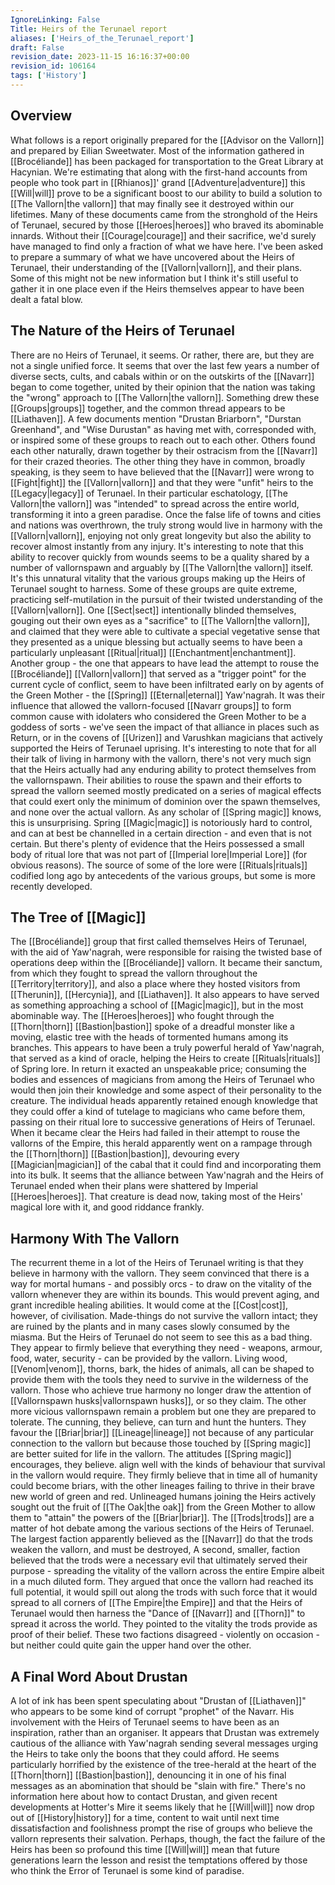 ```yaml
---
IgnoreLinking: False
Title: Heirs of the Terunael report
aliases: ['Heirs_of_the_Terunael_report']
draft: False
revision_date: 2023-11-15 16:16:37+00:00
revision_id: 106164
tags: ['History']
---
```


## Overview
What follows is a report originally prepared for the [[Advisor on the Vallorn]] and prepared by Eilian Sweetwater.
Most of the information gathered in [[Brocéliande]] has been packaged for transportation to the Great Library at Hacynian. We're estimating that along with the first-hand accounts from people who took part in [[Rhianos]]' grand [[Adventure|adventure]] this [[Will|will]] prove to be a significant boost to our ability to build a solution to [[The Vallorn|the vallorn]] that may finally see it destroyed within our lifetimes. Many of these documents came from the stronghold of the Heirs of Terunael, secured by those [[Heroes|heroes]] who braved its abominable innards. Without their [[Courage|courage]] and their sacrifice, we'd surely have managed to find only a fraction of what we have here. I've been asked to prepare a summary of what we have uncovered about the Heirs of Terunael, their understanding of the [[Vallorn|vallorn]], and their plans. Some of this might not be new information but I think it's still useful to gather it in one place even if the Heirs themselves appear to have been dealt a fatal blow.
## The Nature of the Heirs of Terunael
There are no Heirs of Terunael, it seems. Or rather, there are, but they are not a single unified force. It seems that over the last few years a number of diverse sects, cults, and cabals within or on the outskirts of the [[Navarr]] began to come together, united by their opinion that the nation was taking the "wrong" approach to [[The Vallorn|the vallorn]]. Something drew these [[Groups|groups]] together, and the common thread appears to be [[Liathaven]]. A few documents mention "Drustan Briarborn", "Durstan Greenhand", and "Wise Durustan" as having met with, corresponded with, or inspired some of these groups to reach out to each other. Others found each other naturally, drawn together by their ostracism from the [[Navarr]] for their crazed theories.
The other thing they have in common, broadly speaking, is they seem to have believed that the [[Navarr]] were wrong to [[Fight|fight]] the [[Vallorn|vallorn]] and that they were "unfit" heirs to the [[Legacy|legacy]] of Terunael. In their particular eschatology, [[The Vallorn|the vallorn]] was "intended" to spread across the entire world, transforming it into a green paradise. Once the false life of towns and cities and nations was overthrown, the truly strong would live in harmony with the [[Vallorn|vallorn]], enjoying not only great longevity but also the ability to recover almost instantly from any injury. It's interesting to note that this ability to recover quickly from wounds seems to be a quality shared by a number of vallornspawn and arguably by [[The Vallorn|the vallorn]] itself. It's this unnatural vitality that the various groups making up the Heirs of Terunael sought to harness. 
Some of these groups are quite extreme, practicing self-mutilation in the pursuit of their twisted understanding of the [[Vallorn|vallorn]]. One [[Sect|sect]] intentionally blinded themselves, gouging out their own eyes as a "sacrifice" to [[The Vallorn|the vallorn]], and claimed that they were able to cultivate a special vegetative sense that they presented as a unique blessing but actually seems to have been a particularly unpleasant [[Ritual|ritual]] [[Enchantment|enchantment]]. Another group - the one that appears to have lead the attempt to rouse the [[Brocéliande]] [[Vallorn|vallorn]] that served as a "trigger point" for the current cycle of conflict, seem to have been infiltrated early on by agents of the Green Mother - the [[Spring]] [[Eternal|eternal]] Yaw'nagrah. It was their influence that allowed the vallorn-focused [[Navarr groups]] to form common cause with idolaters who considered the Green Mother to be a goddess of sorts - we've seen the impact of that alliance in places such as Return, or in the covens of [[Urizen]] and Varushkan magicians that actively supported the Heirs of Terunael uprising.
It's interesting to note that for all their talk of living in harmony with the vallorn, there's not very much sign that the Heirs actually had any enduring ability to protect themselves from the vallornspawn. Their abilities to rouse the spawn and their efforts to spread the vallorn
seemed mostly predicated on a series of magical effects that could exert only the minimum of dominion over the spawn themselves, and none over the actual vallorn. As any scholar of [[Spring magic]] knows, this is unsurprising. Spring [[Magic|magic]] is notoriously hard to control, and
can at best be channelled in a certain direction - and even that is not certain. But there's plenty of evidence that the Heirs possessed a small body of ritual lore that was not part of [[Imperial lore|Imperial Lore]] (for obvious reasons). The source of some of the lore were [[Rituals|rituals]] codified long ago by antecedents of the various groups, but some is more recently developed.
## The Tree of [[Magic]]
The [[Brocéliande]] group that first called themselves Heirs of Terunael, with the aid of Yaw'nagrah, were responsible for raising the twisted base of operations deep within the [[Brocéliande]] vallorn. It became their sanctum, from which they fought to spread the vallorn throughout the [[Territory|territory]], and also a place where they hosted visitors from [[Therunin]], [[Hercynia]], and [[Liathaven]]. It also appears to have served as something approaching a school of [[Magic|magic]], but in the most abominable way. 
The [[Heroes|heroes]] who fought through the [[Thorn|thorn]] [[Bastion|bastion]] spoke of a dreadful monster like a moving, elastic tree with the heads of tormented humans among its branches. This appears to have been a truly powerful herald of Yaw'nagrah, that served as a kind of oracle, helping the Heirs to create [[Rituals|rituals]] of Spring lore. In return it exacted an unspeakable price; consuming the bodies and essences of magicians from among the Heirs of Terunael who would then join their knowledge and some aspect of their personality to the creature. The individual heads
apparently retained enough knowledge that they could offer a kind of tutelage to magicians who came before them, passing on their ritual lore to successive generations of Heirs of Terunael. When it became clear the Heirs had failed in their attempt to rouse the vallorns of the
Empire, this herald apparently went on a rampage through the [[Thorn|thorn]] [[Bastion|bastion]], devouring every [[Magician|magician]] of the cabal that it could find and incorporating them into its bulk. It seems that the alliance between Yaw'nagrah and the Heirs of Terunael ended when their plans were
shattered by Imperial [[Heroes|heroes]].
That creature is dead now, taking most of the Heirs' magical lore with it, and good riddance frankly.
## Harmony With The Vallorn
The recurrent theme in a lot of the Heirs of Terunael writing is that they believe in harmony with the vallorn. They seem convinced that there is a way for mortal humans - and possibly orcs - to draw on the vitality of the vallorn whenever they are within its bounds. This would
prevent aging, and grant incredible healing abilities. It would come at the [[Cost|cost]], however, of civilisation. Made-things do not survive the vallorn intact; they are ruined by the plants and in many cases slowly consumed by the miasma.
But the Heirs of Terunael do not seem to see this as a bad thing. They appear to firmly believe that everything they need - weapons, armour, food, water, security - can be provided by the vallorn. Living wood, [[Venom|venom]], thorns, bark, the hides of animals, all can be shaped to provide
them with the tools they need to survive in the wilderness of the vallorn. Those who achieve true harmony no longer draw the attention of [[Vallornspawn husks|vallornspawn husks]], or so they claim. The other more vicious vallornspawn remain a problem but one they are prepared to tolerate.
The cunning, they believe, can turn and hunt the hunters. 
They favour the [[Briar|briar]] [[Lineage|lineage]] not because of any particular connection to the vallorn but because those touched by [[Spring magic]] are better suited for life in the vallorn. The attitudes [[Spring magic]] encourages, they believe. align well with the kinds of behaviour that survival in
the vallorn would require. They firmly believe that in time all of humanity could become briars, with the other lineages failing to thrive in their brave new world of green and red. Unlineaged humans joining the Heirs actively sought out the fruit of [[The Oak|the oak]] from the Green Mother to allow them to "attain" the powers of the [[Briar|briar]].
The [[Trods|trods]] are a matter of hot debate among the various sections of the Heirs of Terunael. The largest faction apparently believed as the [[Navarr]] do that the trods weaken the vallorn, and must be destroyed, A second, smaller, faction believed that the trods were a necessary evil
that ultimately served their purpose - spreading the vitality of the vallorn across the entire Empire albeit in a much diluted form. They argued that once the vallorn had reached its full potential, it would spill out along the trods with such force that it would spread to all corners
of [[The Empire|the Empire]] and that the Heirs of Terunael would then harness the "Dance of [[Navarr]] and [[Thorn]]" to spread it across the world. They pointed to the vitality the trods provide as proof of their belief. These two factions disagreed - violently on occasion - but neither could quite gain the upper hand over the other.
## A Final Word About Drustan
A lot of ink has been spent speculating about "Drustan of [[Liathaven]]" who appears to be some kind of corrupt "prophet" of the Navarr. His involvement with the Heirs of Terunael seems to have been as an inspiration, rather than an organiser. It appears that Drustan was extremely cautious of the alliance with Yaw'nagrah sending several messages urging the Heirs to take only the boons that they could afford. He seems particularly horrified by the existence of the tree-herald at the heart of the [[Thorn|thorn]] [[Bastion|bastion]], denouncing it in one of his final messages as an abomination that should be "slain with fire."
There's no information here about how to contact Drustan, and given recent developments at Hotter's Mire it seems likely that he [[Will|will]] now drop out of [[History|history]] for a time, content to wait until next time dissatisfaction and foolishness prompt the rise of groups who believe the vallorn represents their salvation. Perhaps, though, the fact the failure of the Heirs has been so profound this time [[Will|will]] mean that future generations learn the lesson and resist the temptations offered by those who think the Error of Terunael is some kind of paradise.